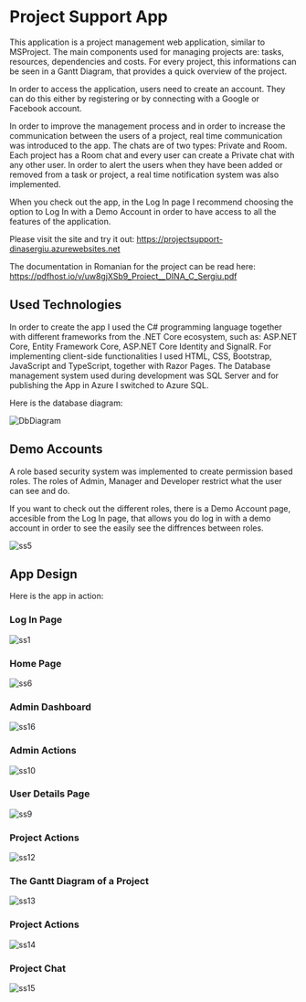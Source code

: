 # Project Support App

This application is a project management web application, similar to MSProject. The main components used for managing projects are: tasks, resources, dependencies and costs. For every project, this informations can be seen in a Gantt Diagram, that provides a quick overview of the project.

In order to access the application, users need to create an account. They can do this either by registering or by connecting with a Google or Facebook account.

In order to improve the management process and in order to increase the communication between the users of a project, real time communication was introduced to the app. The chats are of two types: Private and Room. Each project has a Room chat and every user can create a Private chat with any other user. In order to alert the users when they have been added or removed from a task or project, a real time notification system was also implemented.

When you check out the app, in the Log In page I recommend choosing the option to Log In with a Demo Account in order to have access to all the features of the application.

Please visit the site and try it out: https://projectsupport-dinasergiu.azurewebsites.net

The documentation in Romanian for the project can be read here: https://pdfhost.io/v/uw8gjXSb9_Proiect__DINA_C_Sergiu.pdf

## Used Technologies

In order to create the app I used the C# programming language together with different frameworks from the .NET Core ecosystem, such as: ASP.NET Core, Entity Framework Core, ASP.NET Core Identity and SignalR. For implementing client-side functionalities I used HTML, CSS, Bootstrap, JavaScript and TypeScript, together with Razor Pages. The Database management system used during development was SQL Server and for publishing the App in Azure I switched to Azure SQL.

Here is the database diagram:

![DbDiagram](https://user-images.githubusercontent.com/70022000/127138967-ed918353-d890-4354-af68-3c358657526a.jpg)


## Demo Accounts

A role based security system was implemented to create permission based roles. The roles of Admin, Manager and Developer restrict what the user can see and do.

If you want to check out the different roles, there is a Demo Account page, accesible from the Log In page, that allows you do log in with a demo account in order to see the easily see the diffrences between roles.

![ss5](https://user-images.githubusercontent.com/70022000/127128459-0d3c70d9-53a6-42f2-854a-d216706ef1a4.jpg)

## App Design

Here is the app in action:

### Log In Page
![ss1](https://user-images.githubusercontent.com/70022000/127128418-4ccf3b79-669e-401b-a264-227d03ab6eaf.jpg)

### Home Page
![ss6](https://user-images.githubusercontent.com/70022000/127128489-0ca0f647-0dfb-476c-aed1-86da0fe4f195.jpg)

### Admin Dashboard
![ss16](https://user-images.githubusercontent.com/70022000/127128524-a6a10fee-28b6-48d9-9601-3a769e9d7937.jpg)

### Admin Actions
![ss10](https://user-images.githubusercontent.com/70022000/127128548-a4903039-fe96-40f5-98f2-211e83a56a9b.jpg)

### User Details Page
![ss9](https://user-images.githubusercontent.com/70022000/127128561-3a63641e-e67c-43fc-8b89-2d8f68be3872.jpg)

### Project Actions
![ss12](https://user-images.githubusercontent.com/70022000/127128567-f9f52c27-666b-46db-8f0f-685638d150b1.jpg)

### The Gantt Diagram of a Project
![ss13](https://user-images.githubusercontent.com/70022000/127128571-70b9f269-f56c-481e-9288-56c537a01b24.jpg)

### Project Actions
![ss14](https://user-images.githubusercontent.com/70022000/127128575-8a2967cd-b8db-4a34-86e0-8062a4bde011.jpg)

### Project Chat
![ss15](https://user-images.githubusercontent.com/70022000/127128581-d1825bee-c160-42b2-a4ec-3451616ef561.jpg)
